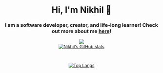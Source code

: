 <h1 align='center'> Hi, I'm Nikhil 👋 </h1>
<h3 align='center' >
  I am a software developer, creator, and life-long learner!
  Check out more about me <a href='https://nikumar1206.github.io/personal-website/'>here</a>!
 </h3>
<div align="center">
 
<a href = "">![](https://komarev.com/ghpvc/?username=nikumar1206&color=blueviolet)</a><br>
<a href = "">![Nikhil's GitHub stats](https://github-readme-stats.vercel.app/api?username=nikumar1206&show_icons=true&theme=dracula)</a> 

</div> <br>
<!-- <h5 align='center'>Technologies I use:</h5>
 -->
<div align="center">

[![Top Langs](https://github-readme-stats.vercel.app/api/top-langs/?username=nikumar1206&theme=dracula)](https://github.com/nikumar1206/github-readme-stats)

  
</div>

